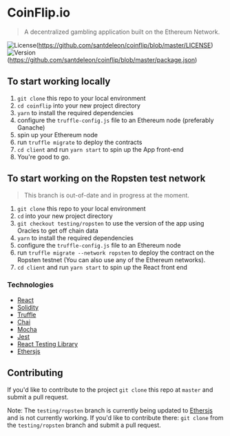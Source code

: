 # CoinFlip.io

> A decentralized gambling application built on the Ethereum Network.

![License](https://img.shields.io/github/license/santdeleon/coinflip)(https://github.com/santdeleon/coinflip/blob/master/LICENSE)
![Version](https://img.shields.io/github/package-json/v/santdeleon/coinflip)(https://github.com/santdeleon/coinflip/blob/master/package.json)

## To start working locally

1. `git clone` this repo to your local environment
2. `cd coinflip` into your new project directory
3. `yarn` to install the required dependencies
4. configure the `truffle-config.js` file to an Ethereum node (preferably Ganache)
5. spin up your Ethereum node
6. run `truffle migrate` to deploy the contracts
7. `cd client` and run `yarn start` to spin up the App front-end
8. You're good to go.

## To start working on the Ropsten test network

> This branch is out-of-date and in progress at the moment.

1. `git clone` this repo to your local environment
2. `cd` into your new project directory
3. `git checkout testing/ropsten` to use the version of the app using Oracles
   to get off chain data
4. `yarn` to install the required dependencies
5. configure the `truffle-config.js` file to an Ethereum node
6. run `truffle migrate --network ropsten` to deploy the contract on the Ropsten testnet (You can also use any of the Ethereum networks).
7. `cd client` and run `yarn start` to spin up the React front end

### Technologies

- [React](https://reactjs.org/)
- [Solidity](https://solidity.readthedocs.io/en/v0.6.10/)
- [Truffle](https://www.trufflesuite.com/)
- [Chai](https://www.chaijs.com/)
- [Mocha](https://mochajs.org/)
- [Jest](https://jestjs.io/)
- [React Testing Library](https://testing-library.com/docs/react-testing-library/intro)
- [Ethersjs](https://docs.ethers.io/v5/)

## Contributing

If you'd like to contribute to the project `git clone` this repo at `master` and submit a pull request.

Note: The `testing/ropsten` branch is currently being updated to [Ethersjs](https://docs.ethers.io/v5/) and is not currently working. If you'd like to contribute there: `git clone` from the `testing/ropsten` branch and submit a pull request.
